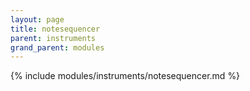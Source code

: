 ```yaml
---
layout: page
title: notesequencer
parent: instruments
grand_parent: modules
---
```


{% include modules/instruments/notesequencer.md %}
